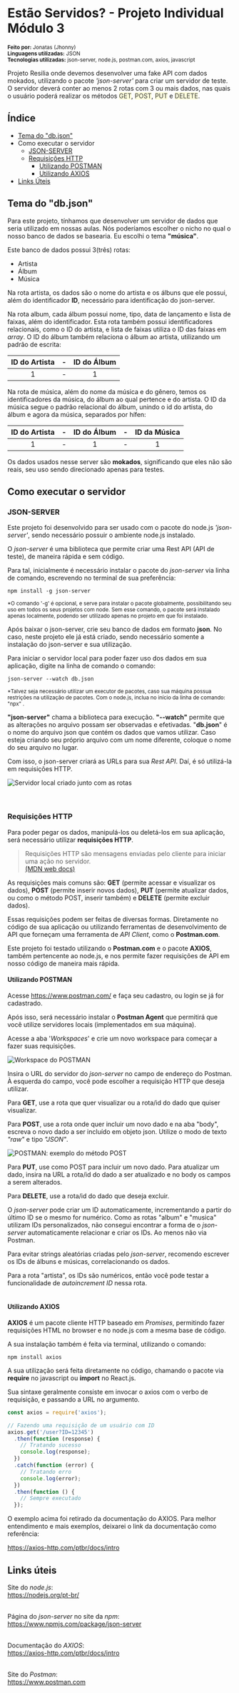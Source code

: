 # Estão Servidos? - Projeto Individual Módulo 3 

<span style="font-size: smaller">

**Feito por:** Jonatas (Jhonny) <br>
**Linguagens utilizadas:** JSON <br>
**Tecnologias utilizadas:** json-server, node.js, postman.com, axios, javascript

</span>

Projeto Resilia onde devemos desenvolver uma fake API com dados mokados, utilizando o pacote *'json-server'* para criar um servidor de teste. O servidor deverá conter ao menos 2 rotas com 3 ou mais dados, nas quais o usuário poderá realizar os métodos <span style="background: #ffd; color: #3b3b38;">GET</span>, <span style="background: #ffd; color: #3b3b38;">POST</span>, <span style="background: #ffd; color: #3b3b38;">PUT</span> e <span style="background: #ffd; color: #3b3b38;">DELETE</span>.

## Índice
* [Tema do "db.json"](#tema-do-dbjson)
* Como executar o servidor
    * [JSON-SERVER](#json-server)
    * [Requisições HTTP](#requisições-http)
        * [Utilizando POSTMAN](#utilizando-postman)
        * [Utilizando AXIOS](#utilizando-axios)
* [Links Úteis](#links-úteis)

## Tema do "db.json"

Para este projeto, tínhamos que desenvolver um servidor de dados que seria utilizado em nossas aulas. Nós poderíamos escolher o nicho no qual o nosso banco de dados se basearia. Eu escolhi o tema **"música"**.

Este banco de dados possui 3(três) rotas: 
- Artista
- Álbum
- Música

Na rota artista, os dados são o nome do artista e os álbuns que ele possui, além do identificador **ID**, necessário para identificação do json-server.

Na rota album, cada álbum possui nome, tipo, data de lançamento e lista de faixas, além do identificador. Esta rota também possui identificadores relacionais, como o ID do artista, e lista de faixas utiliza o ID das faixas em *array*. O ID do álbum também relaciona o álbum ao artista, utilizando um padrão de escrita:

| ID do Artista | - | ID do Álbum |
|:---:|:---:|:---:|
| 1 | - | 1 |

Na rota de música, além do nome da música e do gênero, temos os identificadores da música, do álbum ao qual pertence e do artista. O ID da música segue o padrão relacional do álbum, unindo o id do artista, do álbum e agora da música, separados por hífen:

| ID do Artista | - | ID do Álbum | - | ID da Música |
|:---:|:---:|:---:|:---:|:---:|
| 1 | - | 1 | - | 1 |

Os dados usados nesse server são **mokados**, significando que eles não são reais, seu uso sendo direcionado apenas para testes.

## Como executar o servidor

### JSON-SERVER

Este projeto foi desenvolvido para ser usado com o pacote do node.js *'json-server'*, sendo necessário possuir o ambiente node.js  instalado.

O *json-server* é uma biblioteca que permite criar uma Rest API (API de teste), de maneira rápida e sem código.

Para tal, inicialmente é necessário instalar o pacote do *json-server* via linha de comando, escrevendo no terminal de sua preferência:

`npm install -g json-server`

<span style="font-size: smaller">

\*O comando '-g' é opcional, e serve para instalar o pacote globalmente, possibilitando seu uso em todos os seus projetos com node. Sem esse comando, o pacote será instalado apenas localmente, podendo ser utilizado apenas no projeto em que foi instalado.

</span>

Após baixar o json-server, crie seu banco de dados em formato **json**. No caso, neste projeto ele já está criado, sendo necessário somente a instalação do json-server e sua utilização.

Para iniciar o servidor local para poder fazer uso dos dados em sua aplicação, digite na linha de comando o comando:

`json-server --watch db.json`

<span style="font-size: smaller">

\*Talvez seja necessário utilizar um executor de pacotes, caso sua máquina possua restrições na utilização de pacotes. Com o node.js, inclua no início da linha de comando: "npx" .

</span>

**"json-server"** chama a biblioteca para execução. **"--watch"** permite que as alterações no arquivo possam ser observadas e efetivadas. "**db.json**" é o nome do arquivo json que contém os dados que vamos utilizar. Caso esteja criando seu próprio arquivo com um nome diferente, coloque o nome do seu arquivo no lugar.

Com isso, o json-server criará as URLs para sua *Rest API*. Daí, é só utilizá-la em requisições HTTP.

<img src="./assets/img/Captura de tela TERMINAL_json-server.png" alt="Servidor local criado junto com as rotas">
<br> <br> <br>

### Requisições HTTP

Para poder pegar os dados, manipulá-los ou deletá-los em sua aplicação, será necessário utilizar **requisições HTTP**. 
>Requisições HTTP são mensagens enviadas pelo cliente para iniciar uma ação no servidor. <br>
<a href="https://developer.mozilla.org/pt-BR/docs/Web/HTTP/Messages">(MDN web docs)</a>

As requisições mais comuns são: **GET** (permite acessar e visualizar os dados), **POST** (permite inserir novos dados), **PUT** (permite atualizar dados, ou como o método POST, inserir também) e **DELETE** (permite excluir dados).

Essas requisições podem ser feitas de diversas formas. Diretamente no código de sua aplicação ou utilizando ferramentas de desenvolvimento de API que forneçam uma ferramenta de *API Client*, como o **Postman.com**.

Este projeto foi testado utilizando o **Postman.com** e o pacote **AXIOS**, também pertencente ao node.js, e nos permite fazer requisições de API em nosso código de maneira mais rápida.

#### **Utilizando POSTMAN**

Acesse https://www.postman.com/ e faça seu cadastro, ou login se já for cadastrado.

Após isso, será necessário instalar o **Postman Agent** que permitirá que você utilize servidores locais (implementados em sua máquina).

Acesse a aba '*Workspaces*' e crie um novo workspace para começar a fazer suas requisições.

<img src="./assets/img/Captura de tela POSTMAN.png" alt="Workspace do POSTMAN">

Insira o URL do servidor do *json-server* no campo de endereço do Postman. À esquerda do campo, você pode escolher a requisição HTTP que deseja utilizar.

Para **GET**, use a rota que quer visualizar ou a rota/id do dado que quiser visualizar.

Para **POST**, use a rota onde quer incluir um novo dado e na aba "body", escreva o novo dado a ser incluído em objeto json. Utilize o modo de texto *"raw"* e tipo *"JSON"*.

<img src="./assets/img/Captura de tela POSTMAN_POST.png" alt="POSTMAN: exemplo do método POST">

Para **PUT**, use como POST para incluir um novo dado. Para atualizar um dado, insira na URL a rota/id do dado a ser atualizado e no body os campos a serem alterados.

Para **DELETE**, use a rota/id do dado que deseja excluir.

O *json-server* pode criar um ID automaticamente, incrementando a partir do último ID se o mesmo for numérico. Como as rotas "album" e "musica" utilizam IDs personalizados, não consegui encontrar a forma de o *json-server* automaticamente relacionar e criar os IDs. Ao menos não via Postman.

Para evitar strings aleatórias criadas pelo *json-server*, recomendo escrever os IDs de álbuns e músicas, correlacionando os dados.

Para a rota "artista", os IDs são numéricos, então você pode testar a funcionalidade de *autoincrement ID* nessa rota.
<br> <br>

#### **Utilizando AXIOS**

**AXIOS** é um pacote cliente HTTP baseado em *Promises*, permitindo fazer requisições HTML no browser e no node.js com a mesma base de código.

A sua instalação também é feita via terminal, utilizando o comando:

`npm install axios`

A sua utilização será feita diretamente no código, chamando o pacote via **require** no javascript ou **import** no React.js.

Sua sintaxe geralmente consiste em invocar o axios com o verbo de requisição, e passando a URL no argumento.

```javascript
const axios = require('axios');

// Fazendo uma requisição de um usuário com ID
axios.get('/user?ID=12345')
  .then(function (response) {
    // Tratando sucesso
    console.log(response);
  })
  .catch(function (error) {
    // Tratando erro
    console.log(error);
  })
  .then(function () {
    // Sempre executado
  });
  ```

O exemplo acima foi retirado da documentação do AXIOS. Para melhor entendimento e mais exemplos, deixarei o link da documentação como referência:

https://axios-http.com/ptbr/docs/intro

## Links úteis

  Site do *node.js*: <br>
  https://nodejs.org/pt-br/
  <br> <br>

  Página do *json-server* no site da *npm*: <br>
  https://www.npmjs.com/package/json-server
  <br> <br>

  Documentação do *AXIOS*: <br>
  https://axios-http.com/ptbr/docs/intro
  <br> <br>

  Site do *Postman*: <br>
  https://www.postman.com